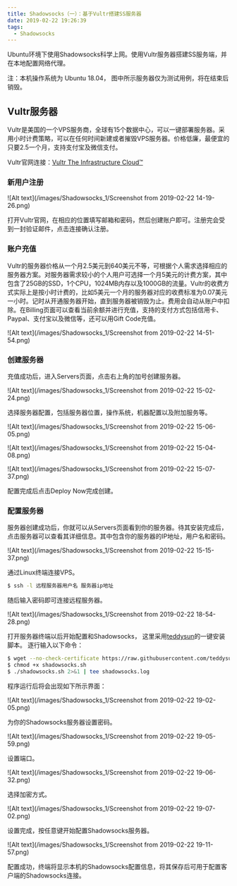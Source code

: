 ```yaml
---
title: Shadowsocks（一）：基于Vultr搭建SS服务器
date: 2019-02-22 19:26:39
tags:
  - Shadowsocks
---
```




Ubuntu环境下使用Shadowsocks科学上网。使用Vultr服务器搭建SS服务端，并在本地配置网络代理。





注：本机操作系统为 Ubuntu 18.04， 图中所示服务器仅为测试用例，将在结束后销毁。


## **Vultr服务器**

Vultr是美国的一个VPS服务商，全球有15个数据中心，可以一键部署服务器。采用小时计费策略，可以在任何时间新建或者摧毁VPS服务器。价格低廉，最便宜的只要2.5一个月，支持支付宝及微信支付。

Vultr官网连接：[Vultr The Infrastructure Cloud™](https://www.vultr.com/)


### **新用户注册**

![Alt text](/images/Shadowsocks_1/Screenshot from 2019-02-22 14-19-26.png)

打开Vultr官网，在相应的位置填写邮箱和密码，然后创建账户即可。注册完会受到一封验证邮件，点击连接确认注册。


### **账户充值**

Vultr的服务器价格从一个月2.5美元到640美元不等，可根据个人需求选择相应的服务器方案。对服务器需求较小的个人用户可选择一个月5美元的计费方案，其中包含了25GB的SSD，1个CPU，1024MB内存以及1000GB的流量。Vultr的收费方式实际上是按小时计费的，比如5美元一个月的服务器对应的收费标准为0.07美元一小时。记时从开通服务器开始，直到服务器被销毁为止。费用会自动从账户中扣除。在Billing页面可以查看当前余额并进行充值，支持的支付方式包括信用卡、Paypal、支付宝以及微信等，还可以用Gift Code充值。

![Alt text](/images/Shadowsocks_1/Screenshot from 2019-02-22 14-51-54.png)


### **创建服务器**

充值成功后，进入Servers页面，点击右上角的加号创建服务器。

![Alt text](/images/Shadowsocks_1/Screenshot from 2019-02-22 15-02-24.png)

选择服务器配置，包括服务器位置，操作系统，机器配置以及附加服务等。

![Alt text](/images/Shadowsocks_1/Screenshot from 2019-02-22 15-06-05.png)

![Alt text](/images/Shadowsocks_1/Screenshot from 2019-02-22 15-04-08.png)

![Alt text](/images/Shadowsocks_1/Screenshot from 2019-02-22 15-07-37.png)

配置完成后点击Deploy Now完成创建。


### **配置服务器**

服务器创建成功后，你就可以从Servers页面看到你的服务器。待其安装完成后，点击服务器可以查看其详细信息。其中包含你的服务器的IP地址，用户名和密码。

![Alt text](/images/Shadowsocks_1/Screenshot from 2019-02-22 15-15-37.png)

通过Linux终端连接VPS。

```bash
$ ssh -l 远程服务器用户名 服务器ip地址
```

随后输入密码即可连接远程服务器。

![Alt text](/images/Shadowsocks_1/Screenshot from 2019-02-22 18-54-28.png)

打开服务器终端以后开始配置和Shadowsocks， 这里采用[teddysun](https://teddysun.com/342.html)的一键安装脚本。
逐行输入以下命令：

```bash
$ wget --no-check-certificate https://raw.githubusercontent.com/teddysun/shadowsocks_install/master/shadowsocks.sh
$ chmod +x shadowsocks.sh
$ ./shadowsocks.sh 2>&1 | tee shadowsocks.log
```

程序运行后将会出现如下所示界面：

![Alt text](/images/Shadowsocks_1/Screenshot from 2019-02-22 19-02-05.png)

为你的Shadowsocks服务器设置密码。

![Alt text](/images/Shadowsocks_1/Screenshot from 2019-02-22 19-05-59.png)

设置端口。

![Alt text](/images/Shadowsocks_1/Screenshot from 2019-02-22 19-06-32.png)

选择加密方式。

![Alt text](/images/Shadowsocks_1/Screenshot from 2019-02-22 19-07-02.png)

设置完成，按任意键开始配置Shadowsocks服务器。

![Alt text](/images/Shadowsocks_1/Screenshot from 2019-02-22 19-11-57.png)

配置成功，终端将显示本机的Shadowsocks配置信息，将其保存后可用于配置客户端的Shadowsocks连接。
